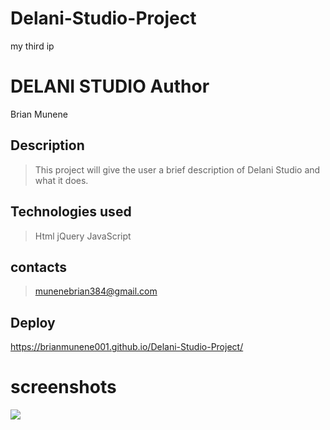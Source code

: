 # Delani-Studio-Project
 my third ip
# DELANI STUDIO Author
Brian Munene
## Description
> This project will give the user a brief description of Delani Studio and what it does.

## Technologies used
>Html
>jQuery
>JavaScript

## contacts
> munenebrian384@gmail.com

## Deploy
https://brianmunene001.github.io/Delani-Studio-Project/

# screenshots
<img src="Screenshot from 2019-11-03 17-59-22">
